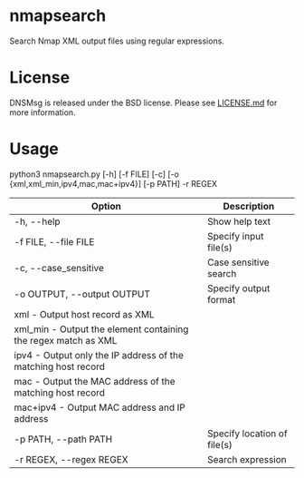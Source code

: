# nmapsearch
Search Nmap XML output files using regular expressions.

# License
DNSMsg is released under the BSD license. Please see [LICENSE.md](https://github.com/canidorichard/DNSMsg/blob/master/LICENSE.md) for more information.

# Usage
python3 nmapsearch.py [-h] [-f FILE] [-c] [-o {xml,xml_min,ipv4,mac,mac+ipv4}] [-p PATH] -r REGEX

Option | Description
------ | -----------
-h, --help | Show help text  
-f FILE, --file FILE | Specify input file(s)  
-c, --case_sensitive  | Case sensitive search  
-o OUTPUT, --output OUTPUT | Specify output format  
| xml      - Output host record as XML  
| xml_min  - Output the element containing the regex match as XML  
| ipv4     - Output only the IP address of the matching host record  
| mac      - Output the MAC address of the matching host record  
| mac+ipv4 - Output MAC address and IP address 
-p PATH, --path PATH |Specify location of file(s)  
-r REGEX, --regex REGEX | Search expression  
